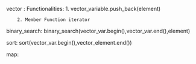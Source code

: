 
vector :
	Functionalities:
		1. vector_variable.push_back(element)

		2. Member Function iterator

binary_search:
	binary_search(vector_var.begin(),vector_var.end(),element)

sort:
	sort(vector_var.begin(),vector_element.end())

map:
        
